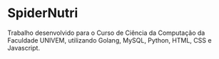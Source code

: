 # SpiderNutri
Trabalho desenvolvido para o Curso de Ciência da Computação da Faculdade UNIVEM, utilizando Golang, MySQL, Python, HTML, CSS e Javascript. 
